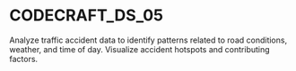 # CODECRAFT_DS_05
 Analyze traffic accident data to identify patterns related to road conditions, weather, and time of day. Visualize accident hotspots and contributing factors.
